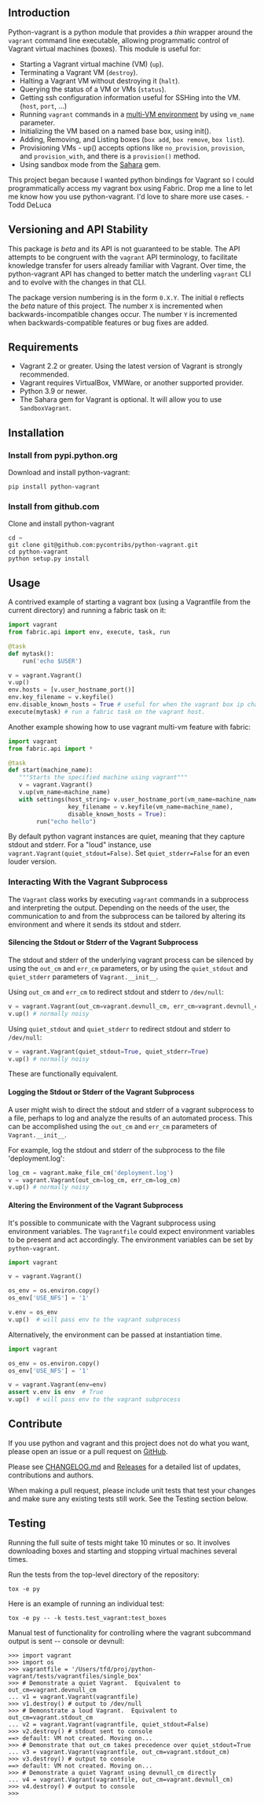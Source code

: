 ## Introduction

Python-vagrant is a python module that provides a _thin_ wrapper around the
`vagrant` command line executable, allowing programmatic control of Vagrant
virtual machines (boxes). This module is useful for:

- Starting a Vagrant virtual machine (VM) (`up`).
- Terminating a Vagrant VM (`destroy`).
- Halting a Vagrant VM without destroying it (`halt`).
- Querying the status of a VM or VMs (`status`).
- Getting ssh configuration information useful for SSHing into the VM. (`host`, `port`, ...)
- Running `vagrant` commands in a [multi-VM environment](http://vagrantup.com/v1/docs/multivm.html)
  by using `vm_name` parameter.
- Initializing the VM based on a named base box, using init().
- Adding, Removing, and Listing boxes (`box add`, `box remove`, `box list`).
- Provisioning VMs - up() accepts options like `no_provision`, `provision`, and `provision_with`, and there is a `provision()` method.
- Using sandbox mode from the [Sahara](https://github.com/jedi4ever/sahara) gem.

This project began because I wanted python bindings for Vagrant so I could
programmatically access my vagrant box using Fabric. Drop me a line to let me
know how you use python-vagrant. I'd love to share more use cases. -Todd DeLuca

## Versioning and API Stability

This package is _beta_ and its API is not guaranteed to be stable. The API
attempts to be congruent with the `vagrant` API terminology, to facilitate
knowledge transfer for users already familiar with Vagrant. Over time, the
python-vagrant API has changed to better match the underling `vagrant` CLI and
to evolve with the changes in that CLI.

The package version numbering is in the form `0.X.Y`. The initial `0` reflects
the _beta_ nature of this project. The number `X` is incremented when
backwards-incompatible changes occur. The number `Y` is incremented when
backwards-compatible features or bug fixes are added.

## Requirements

- Vagrant 2.2 or greater. Using the latest version of Vagrant is strongly
  recommended.
- Vagrant requires VirtualBox, VMWare, or another supported provider.
- Python 3.9 or newer.
- The Sahara gem for Vagrant is optional. It will allow you to use
  `SandboxVagrant`.

## Installation

### Install from pypi.python.org

Download and install python-vagrant:

```shell
pip install python-vagrant
```

### Install from github.com

Clone and install python-vagrant

```shell
cd ~
git clone git@github.com:pycontribs/python-vagrant.git
cd python-vagrant
python setup.py install
```

## Usage

A contrived example of starting a vagrant box (using a Vagrantfile from the
current directory) and running a fabric task on it:

```python
import vagrant
from fabric.api import env, execute, task, run

@task
def mytask():
    run('echo $USER')

v = vagrant.Vagrant()
v.up()
env.hosts = [v.user_hostname_port()]
env.key_filename = v.keyfile()
env.disable_known_hosts = True # useful for when the vagrant box ip changes.
execute(mytask) # run a fabric task on the vagrant host.
```

Another example showing how to use vagrant multi-vm feature with fabric:

```python
import vagrant
from fabric.api import *

@task
def start(machine_name):
   """Starts the specified machine using vagrant"""
   v = vagrant.Vagrant()
   v.up(vm_name=machine_name)
   with settings(host_string= v.user_hostname_port(vm_name=machine_name),
                 key_filename = v.keyfile(vm_name=machine_name),
                 disable_known_hosts = True):
        run("echo hello")
```

By default python vagrant instances are quiet, meaning that they capture stdout
and stderr. For a "loud" instance, use `vagrant.Vagrant(quiet_stdout=False)`.
Set `quiet_stderr=False` for an even louder version.

### Interacting With the Vagrant Subprocess

The `Vagrant` class works by executing `vagrant` commands in a subprocess and
interpreting the output. Depending on the needs of the user, the communication
to and from the subprocess can be tailored by altering its environment and
where it sends its stdout and stderr.

#### Silencing the Stdout or Stderr of the Vagrant Subprocess

The stdout and stderr of the underlying vagrant process can be silenced by
using the `out_cm` and `err_cm` parameters, or by using the `quiet_stdout` and
`quiet_stderr` parameters of `Vagrant.__init__`.

Using `out_cm` and `err_cm` to redirect stdout and stderr to `/dev/null`:

```python
v = vagrant.Vagrant(out_cm=vagrant.devnull_cm, err_cm=vagrant.devnull_cm)
v.up() # normally noisy
```

Using `quiet_stdout` and `quiet_stderr` to redirect stdout and stderr to
`/dev/null`:

```python
v = vagrant.Vagrant(quiet_stdout=True, quiet_stderr=True)
v.up() # normally noisy
```

These are functionally equivalent.

#### Logging the Stdout or Stderr of the Vagrant Subprocess

A user might wish to direct the stdout and stderr of a vagrant subprocess to
a file, perhaps to log and analyze the results of an automated process. This
can be accomplished using the `out_cm` and `err_cm` parameters of
`Vagrant.__init__`.

For example, log the stdout and stderr of the subprocess to the file
'deployment.log':

```python
log_cm = vagrant.make_file_cm('deployment.log')
v = vagrant.Vagrant(out_cm=log_cm, err_cm=log_cm)
v.up() # normally noisy
```

#### Altering the Environment of the Vagrant Subprocess

It's possible to communicate with the Vagrant subprocess using environment
variables. The `Vagrantfile` could expect environment variables to be present
and act accordingly. The environment variables can be set by `python-vagrant`.

```python
import vagrant

v = vagrant.Vagrant()

os_env = os.environ.copy()
os_env['USE_NFS'] = '1'

v.env = os_env
v.up()  # will pass env to the vagrant subprocess
```

Alternatively, the environment can be passed at instantiation time.

```python
import vagrant

os_env = os.environ.copy()
os_env['USE_NFS'] = '1'

v = vagrant.Vagrant(env=env)
assert v.env is env  # True
v.up()  # will pass env to the vagrant subprocess
```

## Contribute

If you use python and vagrant and this project does not do what you want,
please open an issue or a pull request on
[GitHub](https://github.com/pycontribs/python-vagrant).

Please see [CHANGELOG.md](CHANGELOG.md) and
[Releases](https://github.com/pycontribs/python-vagrant/releases)
for a detailed list of updates, contributions and authors.

When making a pull request, please include unit tests that test your changes
and make sure any existing tests still work. See the Testing section below.

## Testing

Running the full suite of tests might take 10 minutes or so. It involves
downloading boxes and starting and stopping virtual machines several times.

Run the tests from the top-level directory of the repository:

```shell
tox -e py
```

Here is an example of running an individual test:

```shell
tox -e py -- -k tests.test_vagrant:test_boxes
```

Manual test of functionality for controlling where the vagrant subcommand
output is sent -- console or devnull:

    >>> import vagrant
    >>> import os
    >>> vagrantfile = '/Users/tfd/proj/python-vagrant/tests/vagrantfiles/single_box'
    >>> # Demonstrate a quiet Vagrant.  Equivalent to out_cm=vagrant.devnull_cm
    ... v1 = vagrant.Vagrant(vagrantfile)
    >>> v1.destroy() # output to /dev/null
    >>> # Demonstrate a loud Vagrant.  Equivalent to out_cm=vagrant.stdout_cm
    ... v2 = vagrant.Vagrant(vagrantfile, quiet_stdout=False)
    >>> v2.destroy() # stdout sent to console
    ==> default: VM not created. Moving on...
    >>> # Demonstrate that out_cm takes precedence over quiet_stdout=True
    ... v3 = vagrant.Vagrant(vagrantfile, out_cm=vagrant.stdout_cm)
    >>> v3.destroy() # output to console
    ==> default: VM not created. Moving on...
    >>> # Demonstrate a quiet Vagrant using devnull_cm directly
    ... v4 = vagrant.Vagrant(vagrantfile, out_cm=vagrant.devnull_cm)
    >>> v4.destroy() # output to console
    >>>
